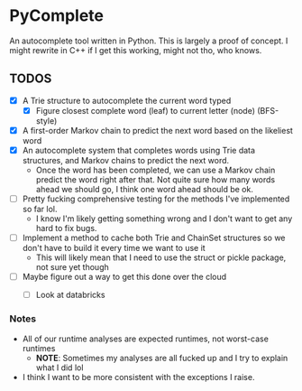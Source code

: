 # PyComplete

An autocomplete tool written in Python. This is largely a proof of concept.
I might rewrite in C++ if I get this working, might not tho, who knows.

## TODOS
- [x] A Trie structure to autocomplete the current word typed
    - [x] Figure closest complete word (leaf) to current letter (node) (BFS-style) 
- [x] A first-order Markov chain to predict the next word based on the likeliest word
- [x] An autocomplete system that completes words using Trie data structures, and Markov chains to predict the next word.
    - Once the word has been completed, we can use a Markov chain predict the word right after that. Not quite sure how many words ahead we should go, I think one word ahead should be ok.
- [ ] Pretty fucking comprehensive testing for the methods I've implemented so far lol.
    - I know I'm likely getting something wrong and I don't want to get any hard to fix bugs.
- [ ] Implement a method to cache both Trie and ChainSet structures so we don't have to build it every time we want to use it
    - This will likely mean that I need to use the struct or pickle package, not sure yet though
- [ ] Maybe figure out a way to get this done over the cloud
    - [ ] Look at databricks


### Notes
- All of our runtime analyses are expected runtimes, not worst-case runtimes 
    - **NOTE**: Sometimes my analyses are all fucked up and I try to explain what I did lol
- I think I want to be more consistent with the exceptions I raise.
